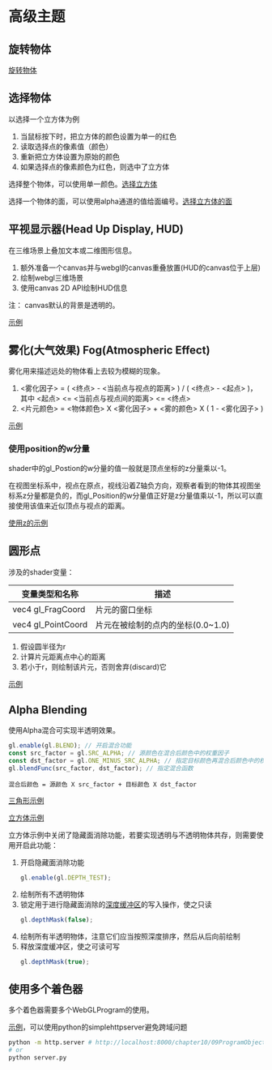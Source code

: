 # 高级主题

## 旋转物体

[旋转物体](01RotateObject.html)

## 选择物体

以选择一个立方体为例

1. 当鼠标按下时，把立方体的颜色设置为单一的红色
2. 读取选择点的像素值（颜色）
3. 重新把立方体设置为原始的颜色
4. 如果选择点的像素颜色为红色，则选中了立方体

选择整个物体，可以使用单一颜色。[选择立方体](02PickObject.html)

选择一个物体的面，可以使用alpha通道的值给面编号。[选择立方体的面](03PickFace.html)

## 平视显示器(Head Up Display, HUD)

在三维场景上叠加文本或二维图形信息。

1. 额外准备一个canvas并与webgl的canvas重叠放置(HUD的canvas位于上层)
2. 绘制webgl三维场景
3. 使用canvas 2D API绘制HUD信息

注： canvas默认的背景是透明的。

[示例](04HUD.html)

## 雾化(大气效果) Fog(Atmospheric Effect)

雾化用来描述远处的物体看上去较为模糊的现象。

1. <雾化因子> = ( <终点> - <当前点与视点的距离> ) / ( <终点> - <起点> )，其中 <起点> <= <当前点与视点间的距离> <= <终点>
2. <片元颜色> = <物体颜色> X <雾化因子> + <雾的颜色> X ( 1 - <雾化因子> )

[示例](05Fog.html)

### 使用position的w分量

shader中的gl_Postion的w分量的值一般就是顶点坐标的z分量乘以-1。

在视图坐标系中，视点在原点，视线沿着Z轴负方向，观察者看到的物体其视图坐标系z分量都是负的，而gl_Position的w分量值正好是z分量值乘以-1，所以可以直接使用该值来近似顶点与视点的距离。

[使用z的示例](05Fogw.html)

## 圆形点

涉及的shader变量：

| 变量类型和名称 | 描述 |
| ---- | ---- |
| vec4 gl_FragCoord | 片元的窗口坐标 |
| vec4 gl_PointCoord | 片元在被绘制的点内的坐标(0.0~1.0) |

1. 假设圆半径为r
2. 计算片元距离点中心的距离
3. 若小于r，则绘制该片元，否则舍弃(discard)它

[示例](06RoundPnts.html)

## Alpha Blending

使用Alpha混合可实现半透明效果。

```js
gl.enable(gl.BLEND); // 开启混合功能
const src_factor = gl.SRC_ALPHA; // 源颜色在混合后颜色中的权重因子
const dst_factor = gl.ONE_MINUS_SRC_ALPHA; // 指定目标颜色再混合后颜色中的权重因子
gl.blendFunc(src_factor, dst_factor); // 指定混合函数
```

`混合后颜色 = 源颜色 X src_factor + 目标颜色 X dst_factor`

[三角形示例](07LookAtBlendedTriangles.html)

[立方体示例](08HelloCubeBlend.html)

立方体示例中关闭了隐藏面消除功能，若要实现透明与不透明物体共存，则需要使用开启此功能：

1. 开启隐藏面消除功能
    ```js
    gl.enable(gl.DEPTH_TEST);
    ```
2. 绘制所有不透明物体
3. 锁定用于进行隐藏面消除的[深度缓冲区](../chapter07)的写入操作，使之只读
   ```js
   gl.depthMask(false);
   ```
4. 绘制所有半透明物体，注意它们应当按照深度排序，然后从后向前绘制
5. 释放深度缓冲区，使之可读可写
   ```js
   gl.depthMask(true);
   ```

## 使用多个着色器

多个着色器需要多个WebGLProgram的使用。

[示例](09ProgramObject.html)，可以使用python的simplehttpserver避免跨域问题

```sh
python -m http.server # http://localhost:8000/chapter10/09ProgramObject.html
# or
python server.py
```